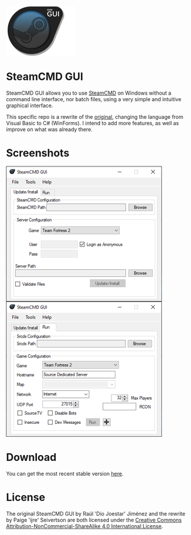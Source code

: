 <img align="top" src="/img/Logo.png" />

SteamCMD GUI
============
SteamCMD GUI allows you to use [SteamCMD](https://developer.valvesoftware.com/wiki/SteamCMD) on Windows without a command line interface, nor batch files, using a very simple and intuitive graphical interface.

This specific repo is a rewrite of the [original](https://github.com/DioJoestar/SteamCMD-GUI), changing the language from Visual Basic to C# (WinForms). I intend to add more features, as well as improve on what was already there.

Screenshots
============
<img align="top" src="/img/update tab.png" />
<img align="top" src="/img/run tab.png" />

Download
============
You can get the most recent stable version [here](https://github.com/ijre/SteamCMD-GUI_Rewrite/releases/latest).

License
============
The original SteamCMD GUI by Raúl 'Dio Joestar' Jiménez and the rewrite by Paige 'ijre' Seivertson are both licensed under the [Creative Commons Attribution-NonCommercial-ShareAlike 4.0 International License](http://creativecommons.org/licenses/by-nc-sa/4.0/deed.en).